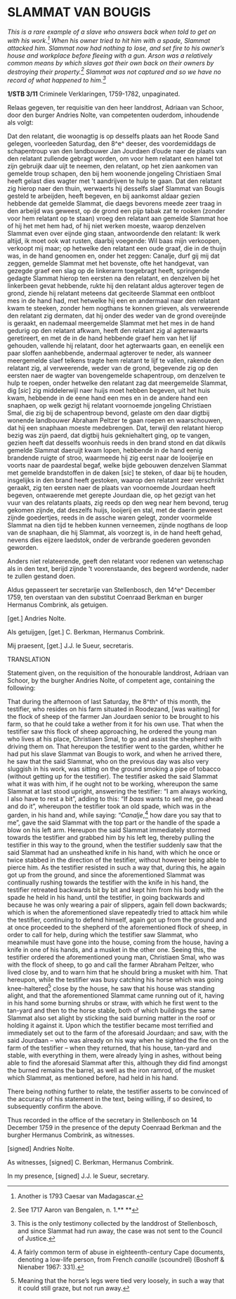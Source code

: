 # SLAMMAT VAN BOUGIS

*This is a rare example of a slave who answers back when told to get on with his work.[^1] When his owner tried to hit him with a spade, Slammat attacked him. Slammat now had nothing to lose, and set fire to his owner’s house and workplace before fleeing with a gun. Arson was a relatively common means by which slaves got their own back on their owners by destroying their property.[^2] Slammat was not captured and so we have no record of what happened to him.[^3]*

**1/STB 3/11** Criminele Verklaringen, 1759-1782, unpaginated.

Relaas gegeven, ter requisitie van den heer landdrost, Adriaan van Schoor, door den burger Andries Nolte, van competenten ouderdom, inhoudende als volgt:

Dat den relatant, die woonagtig is op desselfs plaats aan het Roode Sand gelegen, voorleeden Saturdag, den 8^e^ deeser, des voordemiddags de schapentroup van den landbouwer Jan Jourdaen d’oude naer de plaats van den relatant zullende gebragt worden, om voor hem relatant een hamel tot zijn gebruijk daar uijt te neemen, den relatant, op het zien aankomen van gemelde troup schapen, den bij hem woonende jongeling Christiaen Smal heeft gelast dies wagter met ’t aandrijven te hulp te gaan. Dat den relatant zig hierop naer den thuin, werwaerts hij desselfs slaef Slammat van Bougis gesteld te arbeijden, heeft begeven, en bij aankomst aldaar gezien hebbende dat gemelde Slammat, die daegs bevorens meede zeer traag in den arbeijd was geweest, op de grond een pijp tabak zat te rooken (zonder voor hem relatant op te staan) vroeg den relatant aan gemelde Slammat hoe of hij het met hem had, of hij niet werken moeste, waarop denzelven Slammat even over eijnde ging staan, antwoordende den relatant: Ik werk altijd, ik moet ook wat rusten, daarbij voegende: Wil baas mijn verkoopen, verkoopt mij maar; op hetwelke den relatant een oude graaf, die in de thuijn was, in de hand genoomen en, onder het zeggen: Canalje, durf gij mij dat zeggen, gemelde Slammat met het bovenste, ofte het handgevat, van gezegde graef een slag op de linkerarm toegebragt heeft, springende gedagte Slammat hierop ten eersten na den relatant, en denzelven bij het linkerbeen gevat hebbende, rukte hij den relatant aldus agterover tegen de grond, ziende hij relatant meteens dat geciteerde Slammat een ontbloot mes in de hand had, met hetwelke hij een en andermaal naar den relatant kwam te steeken, zonder hem nogthans te konnen grieven, als verweerende den relatant zig dermaten, dat hij onder des weder van de grond overeijnde is geraakt, en nademaal meergemelde Slammat met het mes in de hand gedurig op den relatant afkwam, heeft den relatant zig al agterwaarts geretireert, en met de in de hand hebbende graef hem van het lijf gehouden, vallende hij relatant, door het agterwaarts gaan, en eenelijk een paar sloffen aanhebbende, andermaal agterover te neder, als wanneer meergemelde slaef telkens tragte hem relatant te lijf te vallen, rakende den relatant zig, al verweerende, weder van de grond, begevende zig op den eersten naer de wagter van bovengemelde schapentroup, om denzelven te hulp te roepen, onder hetwelke den relatant zag dat meergemelde Slammat, dig \[*sic*\] zig middelerwijl naer huijs moet hebben begeven, uit het huis kwam, hebbende in de eene hand een mes en in de andere hand een snaphaen, op welk gezigt hij relatant voornoemde jongeling Christiaen Smal, die zig bij de schapentroup bevond, gelaste om den daar digtbij wonende landbouwer Abraham Peltzer te gaan roepen en waarschouwen, dat hij een snaphaan moeste medebrengen. Dat, terwijl den relatant hierop bezig was zijn paerd, dat digtbij huis gekniehaltert ging, op te vangen, gezien heeft dat desselfs woonhuis reeds in den brand stond en dat dikwils gemelde Slammat daeruijt kwam lopen, hebbende in de hand eenig brandende ruigte of stroo, waarmeede hij zig eerst naar de looijerije en voorts naar de paardestal begaf, welke bijde gebouwen denzelven Slammat met gemelde brandstoffen in de daken \[*sic*\] te steken, of daar bij te houden, insgelijks in den brand heeft gestoken, waarop den relatant zeer verschrikt geraakt, zig ten eersten naer de plaats van voornoemde Jourdaan heeft begeven, ontwaerende met gerepte Jourdaan die, op het gezigt van het vuur van des relatants plaats, zig reeds op den weg near hem bevond, terug gekomen zijnde, dat deszelfs huijs, looijerij en stal, met de daerin geweest zijnde goedertjes, reeds in de assche waren gelegt, zonder voormelde Slammat na dien tijd te hebben kunnen verneemen, zijnde nogthans de loop van de snaphaan, die hij Slammat, als voorzegt is, in de hand heeft gehad, nevens dies eijzere laedstok, onder de verbrande goederen gevonden geworden.

Anders niet relateerende, geeft den relatant voor redenen van wetenschap als in den text, berijd zijnde ’t voorenstaande, des begeerd wordende, nader te zullen gestand doen.

Aldus gepasseert ter secretarije van Stellenbosch, den 14^e^ December 1759, ten overstaan van den substitut Coenraad Berkman en burger Hermanus Combrink, als getuigen.

\[get.\] Andries Nolte.

Als getuijgen, \[get.\] C. Berkman, Hermanus Combrink.

Mij praesent, \[get.\] J.J. le Sueur, secretaris.

TRANSLATION

Statement given, on the requisition of the honourable landdrost, Adriaan van Schoor, by the burgher Andries Nolte, of competent age, containing the following:

That during the afternoon of last Saturday, the 8^th^ of this month, the testifier, who resides on his farm situated in Roodezand, \[was waiting\] for the flock of sheep of the farmer Jan Jourdaen senior to be brought to his farm, so that he could take a wether from it for his own use. That when the testifier saw this flock of sheep approaching, he ordered the young man who lives at his place, Christiaen Smal, to go and assist the shepherd with driving them on. That hereupon the testifier went to the garden, whither he had put his slave Slammat van Bougis to work, and when he arrived there, he saw that the said Slammat, who on the previous day was also very sluggish in his work, was sitting on the ground smoking a pipe of tobacco (without getting up for the testifier). The testifier asked the said Slammat what it was with him, if he ought not to be working, whereupon the same Slammat at last stood upright, answering the testifier: “I am always working, I also have to rest a bit”, adding to this: “If *baas* wants to sell me, go ahead and do it”, whereupon the testifier took an old spade, which was in the garden, in his hand and, while saying: “*Canalje*,[^4] how dare you say that to me”, gave the said Slammat with the top part or the handle of the spade a blow on his left arm. Hereupon the said Slammat immediately stormed towards the testifier and grabbed him by his left leg, thereby pulling the testifier in this way to the ground, when the testifier suddenly saw that the said Slammat had an unsheathed knife in his hand, with which he once or twice stabbed in the direction of the testifier, without however being able to pierce him. As the testifier resisted in such a way that, during this, he again got up from the ground, and since the aforementioned Slammat was continually rushing towards the testifier with the knife in his hand, the testifier retreated backwards bit by bit and kept him from his body with the spade he held in his hand, until the testifier, in going backwards and because he was only wearing a pair of slippers, again fell down backwards; which is when the aforementioned slave repeatedly tried to attack him while the testifier, continuing to defend himself, again got up from the ground and at once proceeded to the shepherd of the aforementioned flock of sheep, in order to call for help, during which the testifier saw Slammat, who meanwhile must have gone into the house, coming from the house, having a knife in one of his hands, and a musket in the other one. Seeing this, the testifier ordered the aforementioned young man, Christiaen Smal, who was with the flock of sheep, to go and call the farmer Abraham Peltzer, who lived close by, and to warn him that he should bring a musket with him. That hereupon, while the testifier was busy catching his horse which was going knee-haltered[^5] close by the house, he saw that his house was standing alight, and that the aforementioned Slammat came running out of it, having in his hand some burning shrubs or straw, with which he first went to the tan-yard and then to the horse stable, both of which buildings the same Slammat also set alight by sticking the said burning matter in the roof or holding it against it. Upon which the testifier became most terrified and immediately set out to the farm of the aforesaid Jourdaan; and saw, with the said Jourdaan – who was already on his way when he sighted the fire on the farm of the testifier – when they returned, that his house, tan-yard and stable, with everything in them, were already lying in ashes, without being able to find the aforesaid Slammat after this, although they did find amongst the burned remains the barrel, as well as the iron ramrod, of the musket which Slammat, as mentioned before, had held in his hand.

There being nothing further to relate, the testifier asserts to be convinced of the accuracy of his statement in the text, being willing, if so desired, to subsequently confirm the above.

Thus recorded in the office of the secretary in Stellenbosch on 14 December 1759 in the presence of the deputy Coenraad Berkman and the burgher Hermanus Combrink, as witnesses.

\[signed\] Andries Nolte.

As witnesses, \[signed\] C. Berkman, Hermanus Combrink.

In my presence, \[signed\] J.J. le Sueur, secretary.

[^1]: Another is 1793 Caesar van Madagascar.

[^2]: See 1717 Aaron van Bengalen, n. 1.** **

[^3]: This is the only testimony collected by the landdrost of Stellenbosch, and since Slammat had run away, the case was not sent to the Council of Justice.

[^4]:  A fairly common term of abuse in eighteenth-century Cape documents, denoting a low-life person, from French *canaille* (scoundrel) (Boshoff & Nienaber 1967: 331).

[^5]:  Meaning that the horse’s legs were tied very loosely, in such a way that it could still graze, but not run away.